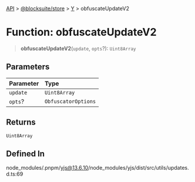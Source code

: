 [API](../../../../../index.md) > [@blocksuite/store](../../../index.md) > [Y](../index.md) > obfuscateUpdateV2

# Function: obfuscateUpdateV2

> **obfuscateUpdateV2**(`update`, `opts`?): `Uint8Array`

## Parameters

| Parameter | Type |
| :------ | :------ |
| `update` | `Uint8Array` |
| `opts`? | `ObfuscatorOptions` |

## Returns

`Uint8Array`

## Defined In

node\_modules/.pnpm/yjs@13.6.10/node\_modules/yjs/dist/src/utils/updates.d.ts:69
